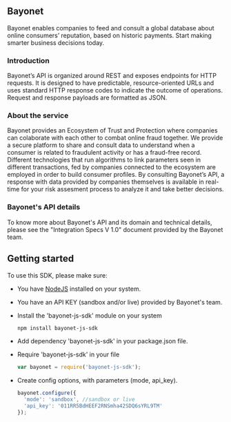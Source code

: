 ## Bayonet
Bayonet enables companies to feed and consult a global database about online consumers’ reputation, based on historic payments. Start making smarter business decisions today.

### Introduction
Bayonet’s API is organized around REST and exposes endpoints for HTTP requests. It is designed to have predictable, resource-oriented URLs and uses standard HTTP response codes to indicate the outcome of operations. Request and response payloads are formatted as JSON.

### About the service
Bayonet provides an Ecosystem of Trust and Protection where companies can colaborate with each other to combat online fraud together. We provide a secure platform to share and consult data to understand when a consumer is related to fraudulent activity or has a fraud-free record. Different technologies that run algorithms to link parameters seen in different transactions, fed by companies connected to the ecosystem are employed in order to build consumer profiles. By consulting Bayonet’s API, a response with data provided by companies themselves is available in real-time for your risk assesment process to analyze it and take better decisions.

### Bayonet's API details
To know more about Bayonet's API and its domain and technical details, please see the "Integration Specs V 1.0" document provided by the Bayonet team.

## Getting started
To use this SDK, please make sure:
  * You have [NodeJS](https://nodejs.org/en/) installed on your system.
  * You have an API KEY (sandbox and/or live) provided by Bayonet's team.
  * Install the 'bayonet-js-sdk' module on your system
  
    ```sh
    npm install bayonet-js-sdk
    ```
  * Add dependency 'bayonet-js-sdk' in your package.json file.
  * Require 'bayonet-js-sdk' in your file

    ```js
    var bayonet = require('bayonet-js-sdk');
    ```
  * Create config options, with parameters (mode, api_key).

    ```js
    bayonet.configure({
      'mode': 'sandbox', //sandbox or live
      'api_key': '011RR5BdHEEF2RNSmha42SDQ6sYRL9TM'
    });
    ```
